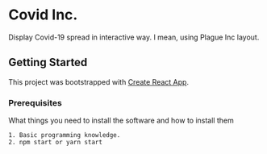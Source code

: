 # Covid Inc.

Display Covid-19 spread in interactive way. I mean, using Plague Inc layout.

## Getting Started

This project was bootstrapped with [Create React App](https://github.com/facebook/create-react-app).

### Prerequisites

What things you need to install the software and how to install them

```
1. Basic programming knowledge.
2. npm start or yarn start
```
